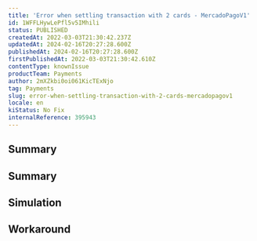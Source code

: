 ```yaml
---
title: 'Error when settling transaction with 2 cards - MercadoPagoV1'
id: 1WFFLHywLePfl5v5IMhili
status: PUBLISHED
createdAt: 2022-03-03T21:30:42.237Z
updatedAt: 2024-02-16T20:27:28.600Z
publishedAt: 2024-02-16T20:27:28.600Z
firstPublishedAt: 2022-03-03T21:30:42.610Z
contentType: knownIssue
productTeam: Payments
author: 2mXZkbi0oi061KicTExNjo
tag: Payments
slug: error-when-settling-transaction-with-2-cards-mercadopagov1
locale: en
kiStatus: No Fix
internalReference: 395943
---
```


## Summary

## **Summary**

## Simulation



## Workaround



